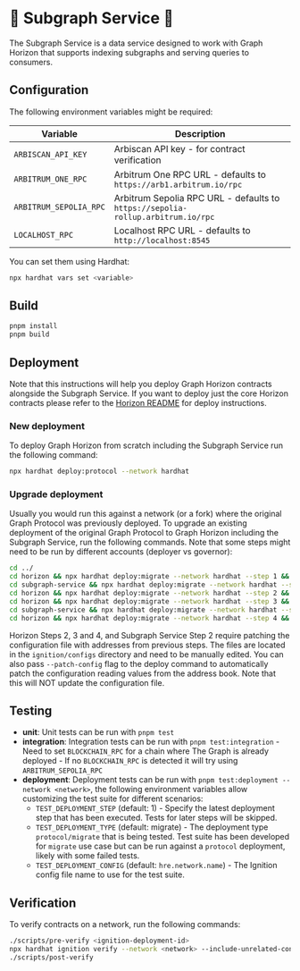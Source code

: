 # 🌅 Subgraph Service 🌅

The Subgraph Service is a data service designed to work with Graph Horizon that supports indexing subgraphs and serving queries to consumers.

## Configuration

The following environment variables might be required:

| Variable               | Description                                                                     |
| ---------------------- | ------------------------------------------------------------------------------- |
| `ARBISCAN_API_KEY`     | Arbiscan API key - for contract verification                                    |
| `ARBITRUM_ONE_RPC`     | Arbitrum One RPC URL - defaults to `https://arb1.arbitrum.io/rpc`               |
| `ARBITRUM_SEPOLIA_RPC` | Arbitrum Sepolia RPC URL - defaults to `https://sepolia-rollup.arbitrum.io/rpc` |
| `LOCALHOST_RPC`        | Localhost RPC URL - defaults to `http://localhost:8545`                         |

You can set them using Hardhat:

```bash
npx hardhat vars set <variable>
```

## Build

```bash
pnpm install
pnpm build
```

## Deployment

Note that this instructions will help you deploy Graph Horizon contracts alongside the Subgraph Service. If you want to deploy just the core Horizon contracts please refer to the [Horizon README](../horizon/README.md) for deploy instructions.

### New deployment

To deploy Graph Horizon from scratch including the Subgraph Service run the following command:

```bash
npx hardhat deploy:protocol --network hardhat
```

### Upgrade deployment

Usually you would run this against a network (or a fork) where the original Graph Protocol was previously deployed. To upgrade an existing deployment of the original Graph Protocol to Graph Horizon including the Subgraph Service, run the following commands. Note that some steps might need to be run by different accounts (deployer vs governor):

```bash
cd ../
cd horizon && npx hardhat deploy:migrate --network hardhat --step 1 && cd ..
cd subgraph-service && npx hardhat deploy:migrate --network hardhat --step 1 && cd ..
cd horizon && npx hardhat deploy:migrate --network hardhat --step 2 && cd .. # Run with governor. Optionally add --patch-config
cd horizon && npx hardhat deploy:migrate --network hardhat --step 3 && cd .. # Optionally add --patch-config
cd subgraph-service && npx hardhat deploy:migrate --network hardhat --step 2 && cd .. # Optionally add --patch-config
cd horizon && npx hardhat deploy:migrate --network hardhat --step 4 && cd .. # Run with governor. Optionally add --patch-config
```

Horizon Steps 2, 3 and 4, and Subgraph Service Step 2 require patching the configuration file with addresses from previous steps. The files are located in the `ignition/configs` directory and need to be manually edited. You can also pass `--patch-config` flag to the deploy command to automatically patch the configuration reading values from the address book. Note that this will NOT update the configuration file.

## Testing

- **unit**: Unit tests can be run with `pnpm test`
- **integration**: Integration tests can be run with `pnpm test:integration` - Need to set `BLOCKCHAIN_RPC` for a chain where The Graph is already deployed - If no `BLOCKCHAIN_RPC` is detected it will try using `ARBITRUM_SEPOLIA_RPC`
- **deployment**: Deployment tests can be run with `pnpm test:deployment --network <network>`, the following environment variables allow customizing the test suite for different scenarios:
  - `TEST_DEPLOYMENT_STEP` (default: 1) - Specify the latest deployment step that has been executed. Tests for later steps will be skipped.
  - `TEST_DEPLOYMENT_TYPE` (default: migrate) - The deployment type `protocol/migrate` that is being tested. Test suite has been developed for `migrate` use case but can be run against a `protocol` deployment, likely with some failed tests.
  - `TEST_DEPLOYMENT_CONFIG` (default: `hre.network.name`) - The Ignition config file name to use for the test suite.

## Verification

To verify contracts on a network, run the following commands:

```bash
./scripts/pre-verify <ignition-deployment-id>
npx hardhat ignition verify --network <network> --include-unrelated-contracts <ignition-deployment-id>
./scripts/post-verify
```
